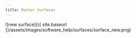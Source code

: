 ```yaml
---
title: Raster Surfaces
---
```


![new surface]({{ site.baseurl }}/assets/images/software_help/surfaces/surface_new.png)
